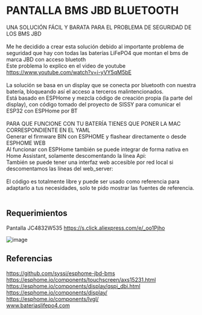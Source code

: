 # PANTALLA BMS JBD BLUETOOTH
UNA SOLUCIÓN FÁCIL Y BARATA PARA EL PROBLEMA DE SEGURIDAD DE LOS BMS JBD<br/>
<br/>
Me he decidido a crear esta solución debido al importante problema de seguridad que hay con todas las baterías LiFePO4 que montan el bms de marca JBD con acceso bluetoth<br/>
Este problema lo explico en el video de youtube https://www.youtube.com/watch?v=i-yVY5qM5bE<br/>
<br/>
La solución se basa en un display que se conecta por bluetooth con nuestra batería, bloqueando así el acceso a terceros malintencionados.<br/>
Está basado en ESPHome y mezcla código de creación propia (la parte del display), con código tomado del proyecto de SISSY para comunicar el ESP32 con ESPHome por BT<br/>
<br/>
PARA QUE FUNCIONE CON TU BATERÍA TIENES QUE PONER LA MAC CORRESPONDIENTE EN EL YAML<br/>
Generar el firmware BIN con ESPHOME y flashear directamente o desde ESPHOME WEB<br/>
Al funcionar con ESPHome también se puede integrar de forma nativa en Home Assistant, solamente descomentando la línea Api: <br/>
También se puede tener una interfaz web accesible por red local si descomentamos las líneas del web_server:<br/>
<br/>
El código es totalmente libre y puede ser usado como referencia para adaptarlo a tus necesidades, solo te pido mostrar las fuentes de referencia.<br/>
<br/>
## **Requerimientos**
Pantalla JC4832W535
https://s.click.aliexpress.com/e/_oo1Pjho<br/>

![image](https://github.com/user-attachments/assets/8c752d76-68f1-40ea-9e28-1a3763701e57)
<br/>
## **Referencias**
https://github.com/syssi/esphome-jbd-bms<br/>
https://esphome.io/components/touchscreen/axs15231.html<br/>
https://esphome.io/components/display/qspi_dbi.html<br/>
https://esphome.io/components/display/<br/>
https://esphome.io/components/lvgl/<br/>
www.bateriaslifepo4.com<br/>
